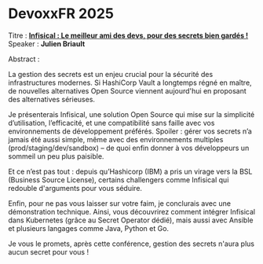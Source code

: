 # DevoxxFR 2025

Titre : [**Infisical : Le meilleur ami des devs, pour des secrets bien gardés !**](https://mobile.devoxx.com/events/devoxxfr2025/talks/5874/details)
Speaker : **Julien Briault**

Abstract :

La gestion des secrets est un enjeu crucial pour la sécurité des infrastructures modernes. Si HashiCorp Vault a longtemps régné en maître, de nouvelles alternatives Open Source viennent aujourd'hui en proposant des alternatives sérieuses.

Je présenterais Infisical, une solution Open Source qui mise sur la simplicité d’utilisation, l’efficacité, et une compatibilité sans faille avec vos environnements de développement préférés.
Spoiler : gérer vos secrets n’a jamais été aussi simple, même avec des environnements multiples (prod/staging/dev/sandbox) – de quoi enfin donner à vos développeurs un sommeil un peu plus paisible.

Et ce n’est pas tout : depuis qu’Hashicorp (IBM) a pris un virage vers la BSL (Business Source License), certains challengers comme Infisical qui redouble d'arguments pour vous séduire.

Enfin, pour ne pas vous laisser sur votre faim, je conclurais avec une démonstration technique. Ainsi, vous découvrirez comment intégrer Infisical dans Kubernetes (grâce au Secret Operator dédié), mais aussi avec Ansible et plusieurs langages comme Java, Python et Go.

Je vous le promets, après cette conférence, gestion des secrets n'aura plus aucun secret pour vous !
